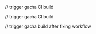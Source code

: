 
// trigger gacha CI build

// trigger gacha CI build

// trigger gacha build after fixing workflow
